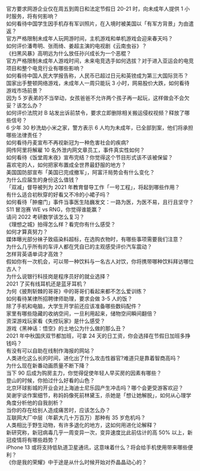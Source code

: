 官方要求网游企业仅在周五到周日和法定节假日 20-21 时，向未成年人提供 1 小时服务，将有何影响？  
如何看待中国学生因手机存有军训照片，在入境时被美国以「有军方背景」为由遣返？  
官方严格限制未成年人玩网游时间，主机游戏和单机游戏会迎来春天吗？  
如何评价潘粤明、张雨绮、姜超主演的电视剧《云南虫谷》？  
《扫黑风暴》高明远为什么放任孙兴成长为一个恶棍？  
官方严格限制未成年人游戏时间，未来电竞选手如何选拔？对于进入亚运会的电竞项目和整个电竞行业有哪些影响？  
如何看待中国人民大学报告称，人民币已超过日元和英镑成为第三大国际货币？  
国家出手整顿网络游戏，未成年人一周只能玩 3 小时，网易股价大跌，如何看待游戏市场前景？  
因为 5 岁表弟的不当举动，女孩爸爸不允许两个孩子再一起玩，这样做会不会欠妥？该怎么办？  
如何评价法院对 B 站发出诉前禁令，要求立即删除相关搬运侵权视频？释放了哪些信号？  
6 少年 30 秒洗劫小米之家，警方表示 6 人均为未成年，已全部到案，他们将承担哪些法律责任？  
如何看待丹麦宣布不再视新冠为一种危害社会的疾病?  
网传阿里将解雇 10 名外泄内网文章员工，事件真实性如何？  
如何看待《饭堂周末夜》宣布完结？你觉得这个节目形式该不该被保留？  
喜欢宅的人，如何把家布置成全世界最舒服的地方？  
美国国防部宣布「美国已完成撤军」，阿富汗局势会有什么变化？  
为什么应届生的身份这么值钱？  
「双减」督导被列为 2021 年教育督导工作「一号工程」，将起到哪些作用？  
有什么适合初秋穿的好看又不冷的小裙子吗？  
如何看待「肿瘤门」事件当事医生陆巍发文：一路为医，为医不易，且行且坚守？  
S11 冒泡赛 WE vs RNG，你觉得谁能赢？  
请问 2022 考研数学该怎么复习？  
《理想之城》拍得怎么样？看完你有什么感受？  
如何才算真努力？  
媒体曝光部分袜子致癌染料超标，在选购衣物时，有哪些事项需要我们注意？  
为什么几乎所有的车评人都在凭自已的主观感受评价汽车震动？  
怎样背英语单词才高效？  
假如你有一次机会，可以带一种饮料与一名古人对饮，你将携带哪种饮料拜访哪位古人？  
为什么说银行科技岗是程序员好的就业选择？  
2021 了买有线耳机还是蓝牙耳机？  
为何《披荆斩棘的哥哥》中的哥哥们看起来都不怎么爱训练？  
如何看待某律所招聘律师助理，要求会做 3-5 人的饭？  
除了手机和电脑，大学生开学前还应该准备哪些数码配件？  
家里有哪些隐藏的收纳空间，一旦利用起来，储物空间瞬间翻倍？  
资深游戏玩家看《失控玩家》是什么感受？  
游戏《黑神话：悟空》的土地公为什么做的那么丑？  
2021 年中秋国庆双节都加班，可拿 24 天的日工资，你会选择在节假日加班多挣钱吗？  
有没有可以自助在线制作海报的网站？  
人类进化这么长的时间，进化出了什么攻击性器官?难道只是靠着智商高吗？  
为什么现在新番动画质量不断下降？  
当下 90 后成为购房主力，你觉得促使年轻人早买房的因素有哪些？  
登山的时候，你拍过什么好看的山色？  
北京环球影城的开业会对上海迪士尼乐园产生冲击吗？哪个会更受游客欢迎？  
吴谢宇谈作案细节，称妈妈像死前林黛玉，杀她是「想让她解脱」，如何从心理学角度分析他的自我剖析？  
当你的存在给别人造成痛苦时，应该怎么办？  
互联网大厂中层（年薪大几十万百万）那种有 35 岁危机吗？  
人类相比于野生动物，有许多退化的地方，这如何用进化论解释？  
新研究称，新冠病毒几乎一周变异一次，变异速度比此前估计的高 50% 以上，新冠疫情将有哪些趋势？  
iPhone 13 或将支持低轨道卫星通讯，这意味着什么？将会给手机使用带来哪些便利？  
《你是我的荣耀》中于途是从什么时候开始对乔晶晶动心的？  
